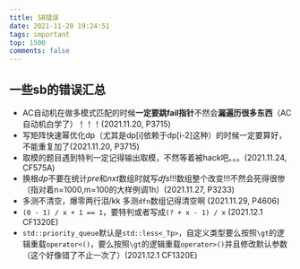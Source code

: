 ```yaml
---
title: SB错误
date: 2021-11-20 19:24:51
tags: important
top: 1500
comments: false
---
```


## 一些sb的错误汇总
 - AC自动机在做多模式匹配的时候**一定要跳fail指针**不然会**漏遍历很多东西**（AC自动机白学了）！！！(2021.11.20, P3715)
 - 写矩阵快速幂优化dp（尤其是dp[i]依赖于dp[i-2]这种）的时候一定要算好，不能重复加了(2021.11.20, P3715)
 - 取模的题目遇到特判一定记得输出取模，不然等着被hack吧。。。(2021.11.24, CF575A)
 - 换根$dp$不要在统计$pre$和$nxt$数组时就写$dfs$!!!数组整个改变!!!不然会死得很惨（指对着n=1000,m=100的大样例调1h）(2021.11.27, P3233)
 - 多测不清空，爆零两行泪/kk 多测`dfn`数组记得清空啊 (2021.11.29, P4606)
 - `(0 - 1) / x + 1 == 1`，要特判或者写成`(? + x - 1) / x` (2021.12.1 CF1320E)
 - `std::priority_queue`默认是`std::less<_Tp>`，自定义类型要么按照`\gt`的逻辑重载`operator<()`，要么按照`\gt`的逻辑重载`operator>()`并且修改默认参数（这个好像错了不止一次了）(2021.12.1 CF1320E)
